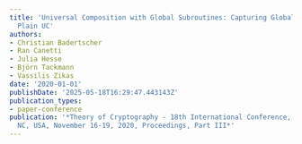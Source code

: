 ```yaml
---
title: 'Universal Composition with Global Subroutines: Capturing Global Setup within
  Plain UC'
authors:
- Christian Badertscher
- Ran Canetti
- Julia Hesse
- Björn Tackmann
- Vassilis Zikas
date: '2020-01-01'
publishDate: '2025-05-18T16:29:47.443143Z'
publication_types:
- paper-conference
publication: '*Theory of Cryptography - 18th International Conference, TCC 2020, Durham,
  NC, USA, November 16-19, 2020, Proceedings, Part III*'
---
```

